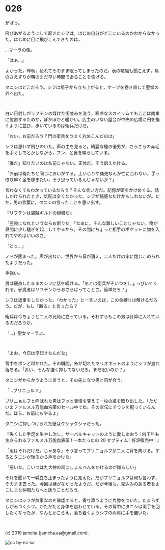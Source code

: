 

# 026

がばっ。

飛びあがるようにして起きたシフは，はじめ自分がどこにいるのかわからなかった。はじめに目に飛びこんできたのは，

…マーラの像。

「はぁ…」

よかった。昨晩，疲れてそのまま眠ってしまったのだ。表の喧騒も聞こえず，鳥のさえずりが朝のまだ早い時間であることを告げる。

タニシはどこだろう。シフは椅子から立ち上がると，ケープを巻き直して聖堂の外へ出た。

<br>

白い日射しがリフテンの煤けた街並みを洗う。寒冷なスカイリムでもここは南東に位置するためか，ぽかぽかと暖かい。店主のいない屋台が中央の広場に円を描くように並び，歩いているのは衛兵だけだ。

「おい，お前だろう？門の衛兵をうまく丸めこんだのは」

シフは思わず飛びのいた。声の主を見ると，綺麗な瞳の優男が，さらさらの赤毛を手ぐしでとかしながら，フン，と鼻を鳴らしている。

「誰だ」知りたいのは名前じゃない。正体だ。そう訴えかける。

「お前は俺たちと同じにおいがする。土いじりや商売なんか性に合わない，手っ取り早く金を稼ぎたい，そう思っているんじゃないか？」

言わなくてもわかっているだろう？そんな言い方だ。記憶が頭をかけめぐる。話しかけられたとき，気配は全くなかった。シフが鈍感なだけかもしれないが。ただ，男の言葉に，タニシの言ったことを思い出す。

『リフテンは盗賊ギルドの根城だ』

「盗賊になれというならお断りだ」「なあに。そんな難しいことじゃない。俺が昼間に少し騒ぎを起こしてやるから，その間にちょっと相手のポケットに物を入れてやればいいのさ」

「とっ…」

ノドが固まった。声が出ない。世界から音が消え，二人だけの牢に閉じこめられたようだった。

手強い。

男は硬直したままのシフに話を続ける。「あとは衛兵がそいつをしょっぴいてくれる。邪魔者はリフテンからおさらばってことさ。簡単だろ？」

シフは返事をしなかった。『わかった』と一言いえば，この金縛りは解けるだろう。だが，もし『断る』と言ったら？

衛兵は今ちょうど二人の死角に立っている。それすらもこの男は計算に入れているのだろうが。

「…」聖女マーラよ。

<br>

「よお，今日は早起きなんだな」

背中をポンと叩かれた。その瞬間，糸が切れたマリオネットのようにシフが崩れ落ちる。「おい，そんな強く押してないだろ。まだ眠いのか？」

タニシがからかうように言うと，その先に立つ男と目が合う。

「…ブリニョルフ」

ブリニョルフと呼ばれた男はフッと表情を変えて一枚の紙を取り出した。「ただいまファルメル万能血液薬のセール中でね。その宣伝にチラシを配っているんだ。ほら，お前にもやるよ」

タニシに押しつけられた紙はクシャクシャだった。

『失くした手足を生やし治し，サーバルキャットのように愛しあおう !
何千年も生きられるファルメル万能血液薬 ! 
一本たったの 20 セプティム ! 好評販売中 ! 』

「用はそれだけだ。じゃあな」そう言ってブリニョルフが二人に背を向ける。するとタニシが後ろから声をかけた。

「悪いな。こいつは九大神の祠にしょんべんをかけるのが嫌らしい」

それを聞いて一瞬立ち止まったように見えた。だがブリニョルフは何も言わず，そのまま去った。今回は縁がなかったようだ。だが今後も，見込みのある者をよこしまな仲間たちへと誘うことだろう。

タニシはシフが無事なのを確認すると，寄り添うように片膝をついた。たまらずしがみつくシフ。かたかたと身体を震わせている。その背中にタニシは両手を回したくなったが，なんとかこらえ，落ち着くようシフの両肩に手を置いた。

<br>
<br>
(c) 2019 jamcha (jamcha.aa@gmail.com).

![cc by-nc-sa](https://i.creativecommons.org/l/by-nc-sa/4.0/88x31.png)

